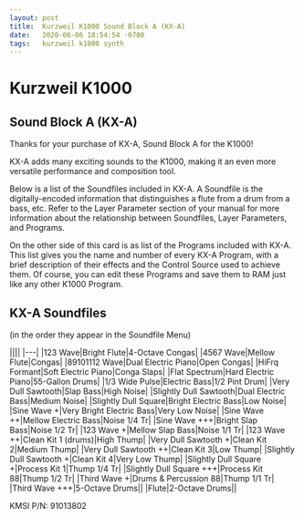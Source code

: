 ```yaml
---
layout: post
title:  Kurzweil K1000 Sound Block A (KX-A)
date:   2020-06-06 18:54:54 -0700
tags:   kurzweil k1000 synth
---
```

# Kurzweil K1000
## Sound Block A (KX-A)

Thanks for your purchase of KX-A, Sound Block A for the K1000!

KX-A adds many exciting sounds to the K1000, making it an even more versatile performance and composition tool.

Below is a list of the Soundfiles included in KX-A.  A Soundfile is the digitally-encoded information that distinguishes a flute from a drum from a bass, etc.  Refer to the Layer Parameter section of your manual for more information about the relationship between Soundfiles, Layer Parameters, and Programs.

On the other side of this card is as list of the Programs included with KX-A.  This list gives you the name and number of every KX-A Program, with a brief description of their effects and the Control Source used to achieve them.  Of course, you can edit these Programs and save them to RAM just like any other K1000 Program.

## KX-A Soundfiles
(in the order they appear in the Soundfile Menu)

||||
|---|
|123 Wave|Bright Flute|4-Octave Congas|
|4567 Wave|Mellow Flute|Congas|
|89101112 Wave|Dual Electric Piano|Open Congas|
|HiFrq Formant|Soft Electric Piano|Conga Slaps|
|Flat Spectrum|Hard Electric Piano|55-Gallon Drums|
|1/3 Wide Pulse|Electric Bass|1/2 Pint Drum|
|Very Dull Sawtooth|Slap Bass|High Noise|
|Slightly Dull Sawtooth|Dual Electric Bass|Medium Noise|
|Slightly Dull Square|Bright Electric Bass|Low Noise|
|Sine Wave +|Very Bright Electric Bass|Very Low Noise|
|Sine Wave ++|Mellow Electric Bass|Noise 1/4 Tr|
|Sine Wave +++|Bright Slap Bass|Noise 1/2 Tr|
|123 Wave +|Mellow Slap Bass|Noise 1/1 Tr|
|123 Wave ++|Clean Kit 1 (drums)|High Thump|
|Very Dull Sawtooth +|Clean Kit 2|Medium Thump|
|Very Dull Sawtooth ++|Clean Kit 3|Low Thump|
|Slightly Dull Sawtooth +|Clean Kit 4|Very Low Thump|
|Slightly Dull Square +|Process Kit 1|Thump 1/4 Tr|
|Slightly Dull Square +++|Process Kit 88|Thump 1/2 Tr|
|Third Wave +|Drums & Percussion 88|Thump 1/1 Tr|
|Third Wave +++|5-Octave Drums||
|Flute|2-Octave Drums||

KMSI P/N: 91013802
